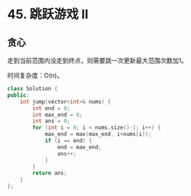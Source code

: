 # 45. 跳跃游戏 II

## 贪心

走到当前范围内没走到终点，则需要跳一次更新最大范围次数加1。

时间复杂度：O(n)。

```cpp
class Solution {
public:
    int jump(vector<int>& nums) {
        int end = 0;
        int max_end = 0;
        int ans = 0;
        for (int i = 0; i < nums.size()-1; i++) {
            max_end = max(max_end, i+nums[i]);
            if (i == end) {
                end = max_end;
                ans++;
            }
        }
        return ans;
    }
};
```